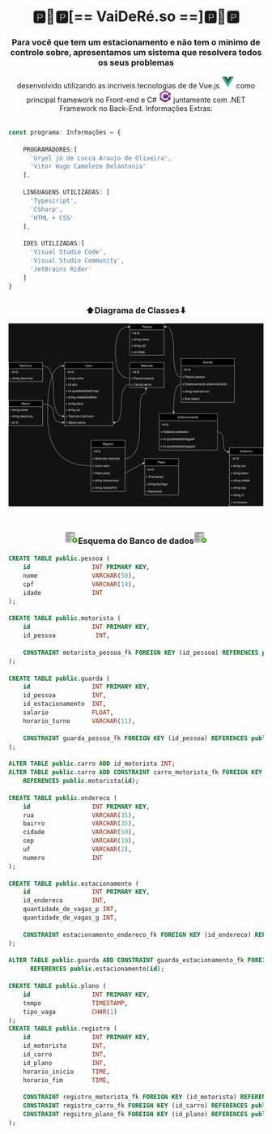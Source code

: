 <div align="center">
    <h1>🅿🚗🅿[== VaiDeRé.so ==]🅿🚓🅿</h2>
    <h3>Para você que tem um estacionamento e não tem o mínimo de controle sobre, apresentamos um sistema que resolvera todos os seus problemas</h4>
</div> 
<div align="center">
    desenvolvido utilizando as incriveis tecnologias de de Vue.js <img src="https://github.com/devicons/devicon/blob/master/icons/vuejs/vuejs-original.svg" width="25px"> como principal framework no Front-end
  e C# <img src="https://github.com/devicons/devicon/blob/master/icons/csharp/csharp-original.svg" width="25px"> juntamente com .NET Framework no Back-End. Informações Extras:
</div>
<h2></h2>

```typescript
const programa: Informações = {

    PROGRAMADORES:[
      'Uryel jó de Lucca Araujo de Oliveira',
      'Vitor Hugo Camoleze Delantonia'
    ],

    LINGUAGENS UTILIZADAS: [
      'Typescript',
      'CSharp',
      'HTML + CSS'
    ],

    IDES UTILIZADAS:[
      'Visual Studio Code',
      'Visual Studio Community',
      'JetBrains Rider'
    ]
}
```

<div align="center">
  <h2></h2>
  <h3>⬆Diagrama de Classes⬇</h3>
  <img src="/diagrama_de_classes.drawio.png">
</div>
<br>

<div align="center">
  <h2></h2>
  <h3><img src="https://github.com/devicons/devicon/blob/master/icons/sqldeveloper/sqldeveloper-original.svg" width="25px">Esquema do Banco de dados<img src="https://github.com/devicons/devicon/blob/master/icons/sqldeveloper/sqldeveloper-original.svg" width="25px"> </h3>
</div>

```sql
CREATE TABLE public.pessoa (
    id                 INT PRIMARY KEY,
    nome               VARCHAR(50),
    cpf                VARCHAR(14),
    idade              INT
);

CREATE TABLE public.motorista (
    id                 INT PRIMARY KEY,
    id_pessoa           INT,

    CONSTRAINT motorista_pessoa_fk FOREIGN KEY (id_pessoa) REFERENCES public.pessoa(id)
);

CREATE TABLE public.guarda (
    id                 INT PRIMARY KEY,
    id_pessoa          INT,
    id_estacionamento  INT, 
    salario            FLOAT,
    horario_turno      VARCHAR(11),
    
    CONSTRAINT guarda_pessoa_fk FOREIGN KEY (id_pessoa) REFERENCES public.pessoa(id)
);

ALTER TABLE public.carro ADD id_motorista INT;
ALTER TABLE public.carro ADD CONSTRAINT carro_motorista_fk FOREIGN KEY (id_motorista)
    REFERENCES public.motorista(id);

CREATE TABLE public.endereco (
    id                 INT PRIMARY KEY,
    rua                VARCHAR(35),
    bairro             VARCHAR(35),
    cidade             VARCHAR(50),
    cep                VARCHAR(10),
    uf                 VARCHAR(2),
    numero             INT
);

CREATE TABLE public.estacionamento (
    id                 INT PRIMARY KEY,
    id_endereco        INT,
    quantidade_de_vagas_p INT,
    quantidade_de_vagas_g INT,
    
    CONSTRAINT estacionamento_endereco_fk FOREIGN KEY (id_endereco) REFERENCES public.endereco(id)
);

ALTER TABLE public.guarda ADD CONSTRAINT guarda_estacionamento_fk FOREIGN KEY (id_pessoa)
      REFERENCES public.estacionamento(id);

CREATE TABLE public.plano (
    id                 INT PRIMARY KEY,
    tempo              TIMESTAMP,
    tipo_vaga          CHAR(1)
);
CREATE TABLE public.registro (
    id                 INT PRIMARY KEY,
    id_motorista       INT,
    id_carro           INT,
    id_plano           INT,
    horario_inicio     TIME,
    horario_fim        TIME,
    
    CONSTRAINT registro_motorista_fk FOREIGN KEY (id_motorista) REFERENCES public.motorista(id),
    CONSTRAINT registro_carro_fk FOREIGN KEY (id_carro) REFERENCES public.carro(id),
    CONSTRAINT regsitro_plano_fk FOREIGN KEY (id_plano) REFERENCES public.plano(id)
);
```


